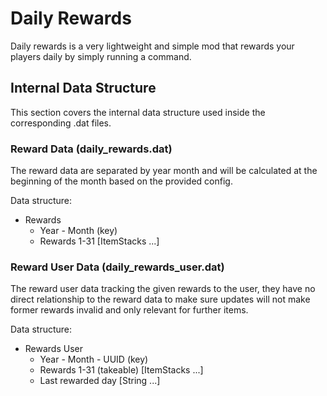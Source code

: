 # Daily Rewards

Daily rewards is a very lightweight and simple mod that rewards your players daily by simply running a command.

## Internal Data Structure

This section covers the internal data structure used inside the corresponding .dat files.

### Reward Data (daily_rewards.dat)

The reward data are separated by year month and will be calculated at the beginning of the month based on the provided config.

Data structure:

- Rewards
  - Year - Month (key)
  - Rewards 1-31 [ItemStacks ...]

### Reward User Data (daily_rewards_user.dat)

The reward user data tracking the given rewards to the user, they have no direct relationship to the reward data to make sure updates will not make former rewards invalid and only relevant for further items.

Data structure:

- Rewards User
  - Year - Month - UUID (key)
  - Rewards 1-31 (takeable) [ItemStacks ...]
  - Last rewarded day [String ...]
